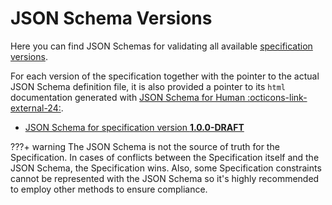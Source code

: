 # JSON Schema Versions


Here you can find JSON Schemas for validating all available [specification versions](./README.md).

For each version of the specification together with the pointer to the actual JSON Schema definition file, it is also provided a pointer to its `html` documentation generated with <a href="https://coveooss.github.io/json-schema-for-humans" target="_blank">JSON Schema for Human :octicons-link-external-24:</a>.

- [JSON Schema for specification version **1.0.0-DRAFT**](./1.0.0-DRAFT.md)

???+ warning
    The JSON Schema is not the source of truth for the Specification. In cases of conflicts between the Specification itself and the JSON Schema, the Specification wins. Also, some Specification constraints cannot be represented with the JSON Schema so it's highly recommended to employ other methods to ensure compliance.